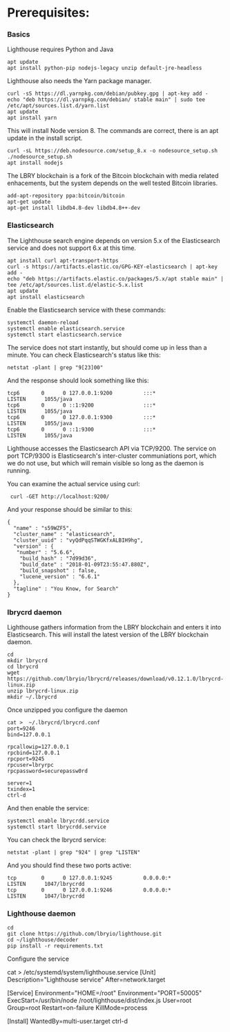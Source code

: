 # Prerequisites:

### Basics

Lighthouse requires Python and Java
```
apt update
apt install python-pip nodejs-legacy unzip default-jre-headless
```

Lighthouse also needs the Yarn package manager. 

```
curl -sS https://dl.yarnpkg.com/debian/pubkey.gpg | apt-key add -
echo "deb https://dl.yarnpkg.com/debian/ stable main" | sudo tee /etc/apt/sources.list.d/yarn.list
apt update
apt install yarn
```

This will install Node version 8. The commands are correct, there is an apt update in the install script.

```
curl -sL https://deb.nodesource.com/setup_8.x -o nodesource_setup.sh
./nodesource_setup.sh
apt install nodejs
```

The LBRY blockchain is a fork of the Bitcoin blockchain with media related enhacements, but the system depends on the well tested Bitcoin libraries.

```
add-apt-repository ppa:bitcoin/bitcoin
apt-get update
apt-get install libdb4.8-dev libdb4.8++-dev
```


### Elasticsearch

The Lighthouse search engine depends on version 5.x of the Elasticsearch service and does not support 6.x at this time.


```
apt install curl apt-transport-https
curl -s https://artifacts.elastic.co/GPG-KEY-elasticsearch | apt-key add -
echo "deb https://artifacts.elastic.co/packages/5.x/apt stable main" | tee /etc/apt/sources.list.d/elastic-5.x.list
apt update
apt install elasticsearch
```


Enable the Elasticsearch service with these commands:


```
systemctl daemon-reload
systemctl enable elasticsearch.service
systemctl start elasticsearch.service
```


The service does not start instantly, but should come up in less than a minute. You can check Elasticsearch's status like this:


```
netstat -plant | grep "9[23]00"
```

And the response should look something like this:

```
tcp6       0      0 127.0.0.1:9200          :::*                    LISTEN      1055/java       
tcp6       0      0 ::1:9200                :::*                    LISTEN      1055/java       
tcp6       0      0 127.0.0.1:9300          :::*                    LISTEN      1055/java       
tcp6       0      0 ::1:9300                :::*                    LISTEN      1055/java   
```

Lighthouse accesses the Elasticsearch API via TCP/9200. The service on port TCP/9300 is Elasticsearch's inter-cluster communiations port, which we do not use, but which will remain visible so long as the daemon is running.

You can examine the actual service using curl:

```
 curl -GET http://localhost:9200/
```


And your response should be similar to this:

```
{
  "name" : "s59WZF5",
  "cluster_name" : "elasticsearch",
  "cluster_uuid" : "vyQdPqqSTWGKfxALBIH9hg",
  "version" : {
   "number" : "5.6.6",
    "build_hash" : "7d99d36",
    "build_date" : "2018-01-09T23:55:47.880Z",
    "build_snapshot" : false,
    "lucene_version" : "6.6.1"
  },
  "tagline" : "You Know, for Search"
}
```


### lbrycrd daemon

Lighthouse gathers information from the LBRY blockchain and enters it into Elasticsearch. This will install the latest version of the LBRY blockchain daemon.

```
cd
mkdir lbrycrd
cd lbrycrd
wget https://github.com/lbryio/lbrycrd/releases/download/v0.12.1.0/lbrycrd-linux.zip
unzip lbrycrd-linux.zip
mkdir ~/.lbrycrd
```

Once unzipped you configure the daemon

```
cat >  ~/.lbrycrd/lbrycrd.conf
port=9246
bind=127.0.0.1

rpcallowip=127.0.0.1
rpcbind=127.0.0.1
rpcport=9245
rpcuser=lbryrpc
rpcpassword=securepassw0rd

server=1
txindex=1
ctrl-d
```

And then enable the service:

```
systemctl enable lbrycrdd.service
systemctl start lbrycrdd.service
```

You can check the lbrycrd service:

```
netstat -plant | grep "924" | grep "LISTEN"
```

And you should find these two ports active:

```
tcp        0      0 127.0.0.1:9245          0.0.0.0:*               LISTEN      1047/lbrycrdd   
tcp        0      0 127.0.0.1:9246          0.0.0.0:*               LISTEN      1047/lbrycrdd   
```

### Lighthouse daemon

```
cd
git clone https://github.com/lbryio/lighthouse.git
cd ~/lighthouse/decoder
pip install -r requirements.txt
```

Configure the service 

cat > /etc/systemd/system/lighthouse.service
[Unit]
Description="Lighthouse service"
After=network.target

[Service]
Environment="HOME=/root"
Environment="PORT=50005"
ExecStart=/usr/bin/node /root/lighthouse/dist/index.js
User=root
Group=root
Restart=on-failure
KillMode=process

[Install]
WantedBy=multi-user.target
ctrl-d
```

